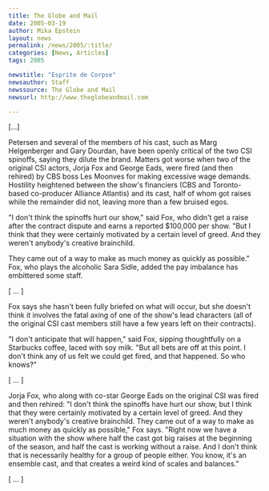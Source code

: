 ```yaml
---
title: The Globe and Mail
date: 2005-03-19
author: Mika Epstein
layout: news
permalink: /news/2005/:title/
categories: [News, Articles]
tags: 2005

newstitle: "Esprite de Corpse"
newsauthor: Staff  
newssource: The Globe and Mail  
newsurl: http://www.theglobeandmail.com  

---
```

[...]

Petersen and several of the members of his cast, such as Marg Helgenberger and Gary Dourdan, have been openly critical of the two CSI spinoffs, saying they dilute the brand. Matters got worse when two of the original CSI actors, Jorja Fox and George Eads, were fired (and then rehired) by CBS boss Les Moonves for making excessive wage demands. Hostility heightened between the show's financiers (CBS and Toronto-based co-producer Alliance Atlantis) and its cast, half of whom got raises while the remainder did not, leaving more than a few bruised egos.

"I don't think the spinoffs hurt our show," said Fox, who didn't get a raise after the contract dispute and earns a reported $100,000 per show. "But I think that they were certainly motivated by a certain level of greed. And they weren't anybody's creative brainchild.

They came out of a way to make as much money as quickly as possible." Fox, who plays the alcoholic Sara Sidle, added the pay imbalance has embittered some staff.

[ ... ]

Fox says she hasn't been fully briefed on what will occur, but she doesn't think it involves the fatal axing of one of the show's lead characters (all of the original CSI cast members still have a few years left on their contracts).

"I don't anticipate that will happen," said Fox, sipping thoughtfully on a Starbucks coffee, laced with soy milk. "But all bets are off at this point. I don't think any of us felt we could get fired, and that happened. So who knows?"

[ ... ]

Jorja Fox, who along with co-star George Eads on the original CSI was fired and then rehired: "I don't think the spinoffs have hurt our show, but I think that they were certainly motivated by a certain level of greed. And they weren't anybody's creative brainchild. They came out of a way to make as much money as quickly as possible," Fox says. "Right now we have a situation with the show where half the cast got big raises at the beginning of the season, and half the cast is working without a raise. And I don't think that is necessarily healthy for a group of people either. You know, it's an ensemble cast, and that creates a weird kind of scales and balances."

[ ... ]

